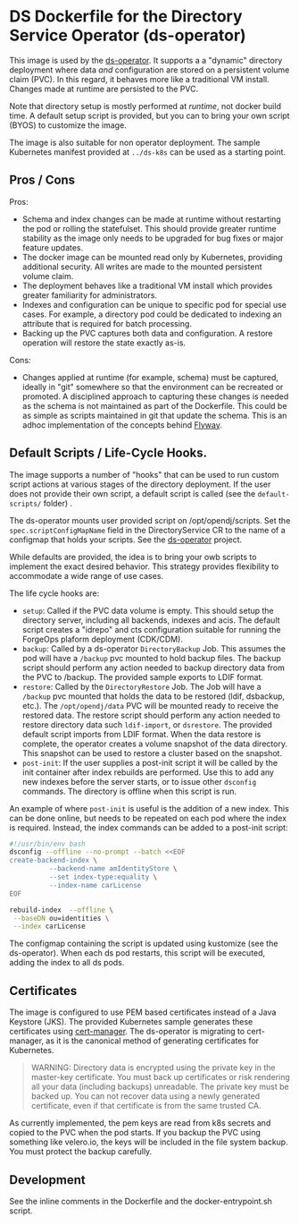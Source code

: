# DS Dockerfile for the Directory Service Operator (ds-operator)

This image is used by the [ds-operator](https://github.com/ForgeRock/ds-operator). It supports a
a "dynamic" directory deployment where data _and_ configuration are stored on a persistent volume claim (PVC).
In this regard, it behaves more like a traditional VM install. Changes made at runtime are
persisted to the PVC.

Note that directory setup is mostly performed at _runtime_, not docker build time. A default setup script is provided, but
 you can to bring your own script (BYOS) to customize the image.

The image is also suitable for non operator deployment. The sample Kubernetes manifest provided at `../ds-k8s` can be used as a starting point.
## Pros / Cons

Pros:

* Schema and index changes can be made at runtime without restarting the pod or rolling the statefulset. This should provide greater runtime stability as the image
only needs to be upgraded for bug fixes or major feature updates.
* The docker image can be mounted read only by Kubernetes, providing additional
security. All writes are made to the  mounted persistent volume claim.
* The deployment behaves like a traditional VM install which provides greater
familiarity for administrators.
* Indexes and configuration can be unique to specific pod for special use cases. For
example, a directory pod could be dedicated to indexing an attribute that is required for batch processing.
* Backing up the PVC captures both data and configuration. A restore operation will restore the state exactly as-is.


Cons:

* Changes applied at runtime (for example, schema) must be captured, ideally
in "git" somewhere so that the environment can be recreated or promoted. A
disciplined approach to capturing these changes is needed as the schema
is not maintained as part of the Dockerfile. This could be as simple
as scripts maintained in git that update the schema. This is an adhoc
implementation of the concepts behind [Flyway](https://flywaydb.org/).

## Default Scripts / Life-Cycle Hooks.

The image supports a number of "hooks" that can be used to run custom script actions at various stages of
the directory deployment. If the user does not provide
their own script, a default script is called (see the `default-scripts/` folder) .

The ds-operator  mounts user provided script on /opt/opendj/scripts. Set
the  `spec.scriptConfigMapName` field in the DirectoryService CR to the name of a configmap that holds your scripts. See the [ds-operator](https://github.com/ForgeRock/ds-operator) project.

While defaults are provided, the idea is to bring your owb scripts to implement the exact
desired behavior. This strategy provides flexibility to accommodate a wide range of use cases.

The life cycle hooks are:

* `setup`: Called if the PVC data volume is empty. This should setup the directory server, including all
 backends, indexes and acis. The default script creates a "idrepo" and cts configuration suitable for running the ForgeOps plaform deployment (CDK/CDM).
 * `backup`: Called by a ds-operator `DirectoryBackup` Job. This assumes the pod will have a `/backup` pvc mounted to hold backup files. The backup script should perform any action needed to backup directory data from the PVC to /backup. The provided sample  exports to LDIF format.
 * `restore`: Called by the `DirectoryRestore` Job. The Job will have a `/backup` pvc mounted that holds the data to be restored (ldif, dsbackup, etc.). The `/opt/opendj/data` PVC will be mounted ready to receive the restored data. The restore script should perform any action needed to restore directory data such `ldif-import`, or `dsrestore`. The provided default script imports from LDIF format. When the data restore is complete,
 the operator creates a volume snapshot of the data directory. This snapshot can be used to restore a cluster based on the snapshot.
 * `post-init`: If the user supplies a post-init script it will be called by the init container after index rebuilds are
 performed. Use this to add any new indexes before the server starts, or to issue other `dsconfig` commands. The directory is offline
 when this script is run.

An example of where `post-init` is useful is the addition of a new index. This can be done online, but needs to be
repeated on each pod where the index is required.  Instead, the index commands can be added to a post-init script:

```bash
#!/usr/bin/env bash
dsconfig --offline --no-prompt --batch <<EOF
create-backend-index \
          --backend-name amIdentityStore \
          --set index-type:equality \
          --index-name carLicense
EOF

rebuild-index  --offline \
 --baseDN ou=identities \
 --index carLicense
```

The configmap containing the script is updated using kustomize (see the ds-operator). When each ds pod restarts, this script will be executed, adding
the index to all ds pods.

## Certificates

The image is configured to use PEM based certificates instead of a Java Keystore (JKS). The provided Kubernetes sample
generates these certificates using [cert-manager](https://cert-manager.io). The ds-operator is
migrating to cert-manager, as it is the canonical method of generating certificates for
Kubernetes.

> WARNING: Directory data is encrypted using the private key
in the master-key certificate. You must back up certificates or
risk rendering all your data (including backups) unreadable.
The private key must be backed up. You can not recover data using
a newly generated certificate, even if that certificate is from
the same trusted CA.

As currently implemented, the pem keys are read from k8s secrets and copied to the PVC when the pod starts. If you backup the PVC using something like velero.io, the keys will be included in the file system backup. You must protect the backup carefully.

## Development

See the inline comments in the Dockerfile and the docker-entrypoint.sh script.
